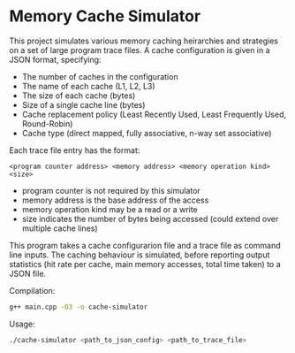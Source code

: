 # Memory Cache Simulator

This project simulates various memory caching heirarchies and strategies on a set of large program trace files. A cache configuration  is given in a JSON format, specifying:

- The number of caches in the configuration
- The name of each cache (L1, L2, L3)
- The size of each cache (bytes)
- Size of a single cache line (bytes)
- Cache replacement policy (Least Recently Used, Least Frequently Used, Round-Robin)
- Cache type (direct mapped, fully associative, n-way set associative)

Each trace file entry has the format:

    <program counter address> <memory address> <memory operation kind> <size>
    
- program counter is not required by this simulator
- memory address is the base address of the access
- memory operation kind may be a read or a write
- size indicates the number of bytes being accessed (could extend over multiple cache lines)


This program takes a cache configurarion file and a trace file as command line inputs. The caching behaviour is simulated, before reporting output statistics (hit rate per cache, main memory accesses, total time taken) to a JSON file.


Compilation:
```bash
g++ main.cpp -O3 -o cache-simulator
```
Usage:
```bash
./cache-simulator <path_to_json_config> <path_to_trace_file>
```
